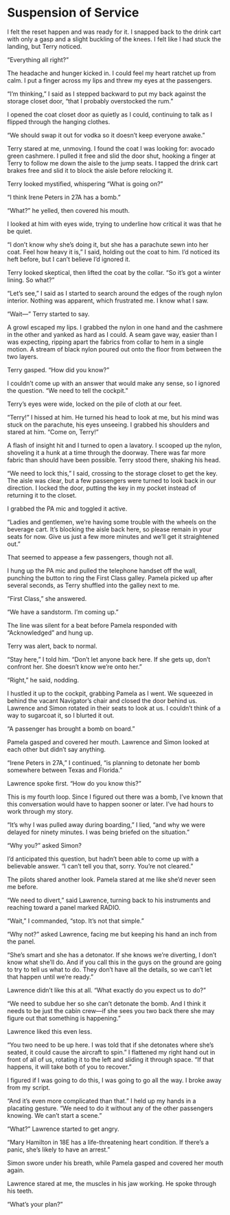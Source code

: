 # Suspension of Service

I felt the reset happen and was ready for it.
I snapped back to the drink cart with only a gasp and a slight buckling of the knees.
I felt like I had stuck the landing, but Terry noticed.

“Everything all right?”

The headache and hunger kicked in.
I could feel my heart ratchet up from calm.
I put a finger across my lips and threw my eyes at the passengers.

“I’m thinking,” I said as I stepped backward to put my back against the storage closet door, “that I probably overstocked the rum.”

I opened the coat closet door as quietly as I could, continuing to talk as I flipped through the hanging clothes.

“We should swap it out for vodka so it doesn’t keep everyone awake.”

Terry stared at me, unmoving.
I found the coat I was looking for: avocado green cashmere.
I pulled it free and slid the door shut, hooking a finger at Terry to follow me down the aisle to the jump seats.
I tapped the drink cart brakes free and slid it to block the aisle before relocking it.

Terry looked mystified, whispering “What is going on?”

“I think Irene Peters in 27A has a bomb.”

“What?” he yelled, then covered his mouth.

I looked at him with eyes wide, trying to underline how critical it was that he be quiet.

“I don’t know why she’s doing it, but she has a parachute sewn into her coat.
Feel how heavy it is,” I said, holding out the coat to him.
I’d noticed its heft before, but I can’t believe I’d ignored it.

Terry looked skeptical, then lifted the coat by the collar.
“So it’s got a winter lining.
So what?”

“Let’s see,” I said as I started to search around the edges of the rough nylon interior.
Nothing was apparent, which frustrated me.
I know what I saw.

“Wait—” Terry started to say.

A growl escaped my lips.
I grabbed the nylon in one hand and the cashmere in the other and yanked as hard as I could.
A seam gave way, easier than I was expecting, ripping apart the fabrics from collar to hem in a single motion.
A stream of black nylon poured out onto the floor from between the two layers.

Terry gasped.
“How did you know?”

I couldn’t come up with an answer that would make any sense, so I ignored the question.
“We need to tell the cockpit.”

Terry’s eyes were wide, locked on the pile of cloth at our feet.

“Terry!” I hissed at him.
He turned his head to look at me, but his mind was stuck on the parachute, his eyes unseeing.
I grabbed his shoulders and stared at him.
“Come on, Terry!”

A flash of insight hit and I turned to open a lavatory.
I scooped up the nylon, shoveling it a hunk at a time through the doorway.
There was far more fabric than should have been possible.
Terry stood there, shaking his head.

“We need to lock this,” I said, crossing to the storage closet to get the key.
The aisle was clear, but a few passengers were turned to look back in our direction.
I locked the door, putting the key in my pocket instead of returning it to the closet.

I grabbed the PA mic and toggled it active.

“Ladies and gentlemen, we’re having some trouble with the wheels on the beverage cart.
It’s blocking the aisle back here, so please remain in your seats for now.
Give us just a few more minutes and we’ll get it straightened out.”

That seemed to appease a few passengers, though not all.

I hung up the PA mic and pulled the telephone handset off the wall, punching the button to ring the First Class galley.
Pamela picked up after several seconds, as Terry shuffled into the galley next to me.

“First Class,” she answered.

“We have a sandstorm.
I’m coming up.”

The line was silent for a beat before Pamela responded with “Acknowledged” and hung up.

Terry was alert, back to normal.

“Stay here,” I told him.
“Don’t let anyone back here.
If she gets up, don’t confront her.
She doesn’t know we’re onto her.”

“Right,” he said, nodding.

I hustled it up to the cockpit, grabbing Pamela as I went.
We squeezed in behind the vacant Navigator’s chair and closed the door behind us.
Lawrence and Simon rotated in their seats to look at us.
I couldn’t think of a way to sugarcoat it, so I blurted it out.

“A passenger has brought a bomb on board.”

Pamela gasped and covered her mouth.
Lawrence and Simon looked at each other but didn’t say anything.

“Irene Peters in 27A,” I continued, “is planning to detonate her bomb somewhere between Texas and Florida.”

Lawrence spoke first.
“How do you know this?”

This is my fourth loop.
Since I figured out there was a bomb, I’ve known that this conversation would have to happen sooner or later.
I’ve had hours to work through my story.

“It’s why I was pulled away during boarding,” I lied, “and why we were delayed for ninety minutes.
I was being briefed on the situation.”

“Why you?” asked Simon?

I’d anticipated this question, but hadn’t been able to come up with a believable answer.
“I can’t tell you that, sorry.
You’re not cleared.”

The pilots shared another look.
Pamela stared at me like she’d never seen me before.

“We need to divert,” said Lawrence, turning back to his instruments and reaching toward a panel marked RADIO.

“Wait,” I commanded, “stop.
It’s not that simple.”

“Why not?” asked Lawrence, facing me but keeping his hand an inch from the panel.

“She’s smart and she has a detonator.
If she knows we’re diverting, I don’t know what she’ll do.
And if you call this in the guys on the ground are going to try to tell us what to do.
They don’t have all the details, so we can’t let that happen until we’re ready.”

Lawrence didn’t like this at all.
“What exactly do you expect us to do?”

“We need to subdue her so she can’t detonate the bomb.
And I think it needs to be just the cabin crew—if she sees you two back there she may figure out that something is happening.”

Lawrence liked this even less.

“You two need to be up here.
I was told that if she detonates where she’s seated, it could cause the aircraft to spin.”
I flattened my right hand out in front of all of us, rotating it to the left and sliding it through space.
“If that happens, it will take both of you to recover.”

I figured if I was going to do this, I was going to go all the way.
I broke away from my script.

“And it’s even more complicated than that.”
I held up my hands in a placating gesture.
“We need to do it without any of the other passengers knowing.
We can’t start a scene.”

“What?” Lawrence started to get angry.

“Mary Hamilton in 18E has a life-threatening heart condition.
If there’s a panic, she’s likely to have an arrest.”

Simon swore under his breath, while Pamela gasped and covered her mouth again.

Lawrence stared at me, the muscles in his jaw working.
He spoke through his teeth.

“What’s your plan?”

